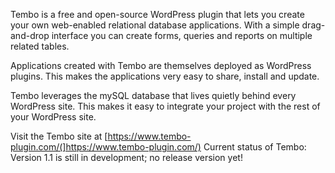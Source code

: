 Tembo is a free and open-source WordPress plugin that lets you create your own web-enabled relational database applications. With a simple drag-and-drop interface you can create forms, queries and reports on multiple related tables.

Applications created with Tembo are themselves deployed as WordPress plugins. This makes the applications very easy to share, install and update.

Tembo leverages the mySQL database that lives quietly behind every WordPress site. This makes it easy to integrate your project with the rest of your WordPress site.

Visit the Tembo site at [https://www.tembo-plugin.com/(]https://www.tembo-plugin.com/)
Current status of Tembo: Version 1.1 is still in development; no release version yet!
